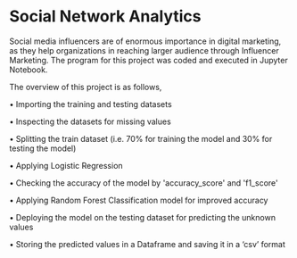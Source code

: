 # Social Network Analytics
Social media influencers are of enormous importance in digital marketing, as they help organizations in reaching larger audience through Influencer Marketing. The program for this project was coded and executed in Jupyter Notebook.

The overview of this project is as follows,

•	Importing the training and testing datasets

•	Inspecting the datasets for missing values

•	Splitting the train dataset (i.e. 70% for training the model and 30% for testing the model)

•	Applying Logistic Regression

•	Checking the accuracy of the model by 'accuracy_score' and 'f1_score'

• Applying Random Forest Classification model for improved accuracy

•	Deploying the model on the testing dataset for predicting the unknown values

•	Storing the predicted values in a Dataframe and saving it in a ‘csv’ format
